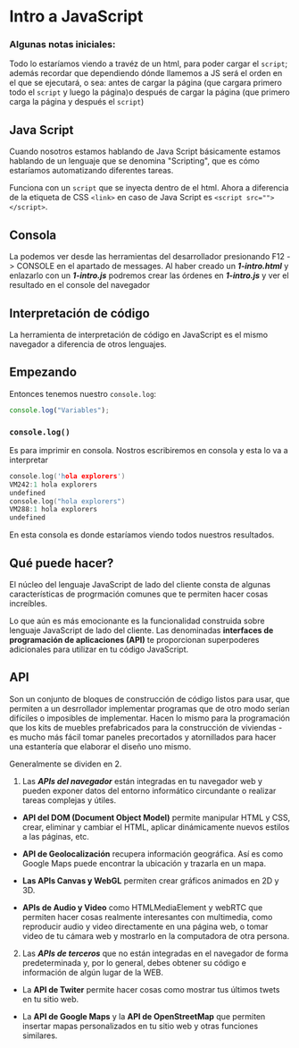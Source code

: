 # Intro a JavaScript

### Algunas notas iniciales:

Todo lo estaríamos viendo a travéz de un html, para poder cargar el ``script``; además recordar que dependiendo dónde llamemos a JS será el orden en el que se ejecutará, o sea: antes de cargar la página (que cargara primero todo el ``script`` y luego la página)o después de cargar la página (que primero carga la página y después el `script`)

## **Java Script**
Cuando nosotros estamos hablando de Java Script básicamente estamos hablando de un lenguaje que se denomina "Scripting", que es cómo estaríamos automatizando diferentes tareas.

Funciona con un `script` que se inyecta dentro de el html. Ahora a diferencia de la etiqueta de CSS `<link>` en caso de Java Script es ``<script src=""></script>``.

## Consola

La podemos ver desde las herramientas del desarrollador presionando F12 -> CONSOLE en el apartado de messages. Al haber creado un ***1-intro.html*** y enlazarlo con un ***1-intro.js*** podremos crear las órdenes en ***1-intro.js*** y ver el resultado en el console del navegador

## Interpretación de código

La herramienta de interpretación de código en JavaScript es el mismo navegador a diferencia de otros lenguajes.

## Empezando

Entonces tenemos nuestro `console.log`:

~~~js
console.log("Variables");
~~~

### `console.log()`

Es para imprimir en consola. Nostros escribiremos en consola y esta lo va a interpretar

~~~c
console.log('hola explorers')
VM242:1 hola explorers
undefined
console.log("hola explorers")
VM288:1 hola explorers
undefined
~~~

En esta consola es donde estaríamos viendo todos nuestros resultados.

## Qué puede hacer?

El núcleo del lenguaje JavaScript de lado del cliente consta de algunas características de progrmación comunes que te permiten hacer cosas increíbles.

Lo que aún es más emocionante es la funcionalidad construida sobre lenguaje JavaScript de lado del cliente. Las denominadas **interfaces de programación de aplicaciones (API)** te proporcionan superpoderes adicionales para utilizar en tu código JavaScript.

## API

Son un conjunto de bloques de construcción de código listos para usar, que permiten a un desrrollador implementar programas que de otro modo serían difíciles o imposibles de implementar. Hacen lo mismo para la programación que los kits de muebles prefabricados para la construcción de viviendas - es mucho más fácil tomar paneles precortados y atornillados para hacer una estantería que elaborar el diseño uno mismo.

Generalmente se dividen en 2.

1. Las ***APIs del navegador*** están integradas en tu navegador web y pueden exponer datos del entorno informático circundante o realizar tareas complejas y útiles.

*  **API del DOM (Document Object Model)** permite manipular HTML y CSS, crear, eliminar y cambiar el HTML, aplicar dinámicamente nuevos estilos a las páginas, etc.

* **API de Geolocalización** recupera información geográfica. Así es como Google Maps puede encontrar la ubicación y trazarla en un mapa.

* **Las APIs Canvas y WebGL** permiten crear gráficos animados en 2D y 3D.

* **APIs de Audio y Video** como HTMLMediaElement y webRTC que permiten hacer cosas realmente interesantes con multimedia, como reproducir audio y video directamente en una página web, o tomar video de tu cámara web y mostrarlo en la computadora de otra persona.

2. Las ***APIs de terceros*** que no están integradas en el navegador de forma predeterminada y, por lo general, debes obtener su código e información de algún lugar de la WEB.

* La **API de Twiter** permite hacer cosas como mostrar tus últimos twets en tu sitio web.

* La **API de Google Maps** y la **API de OpenStreetMap** que permiten insertar mapas personalizados en tu sitio web y otras funciones similares.